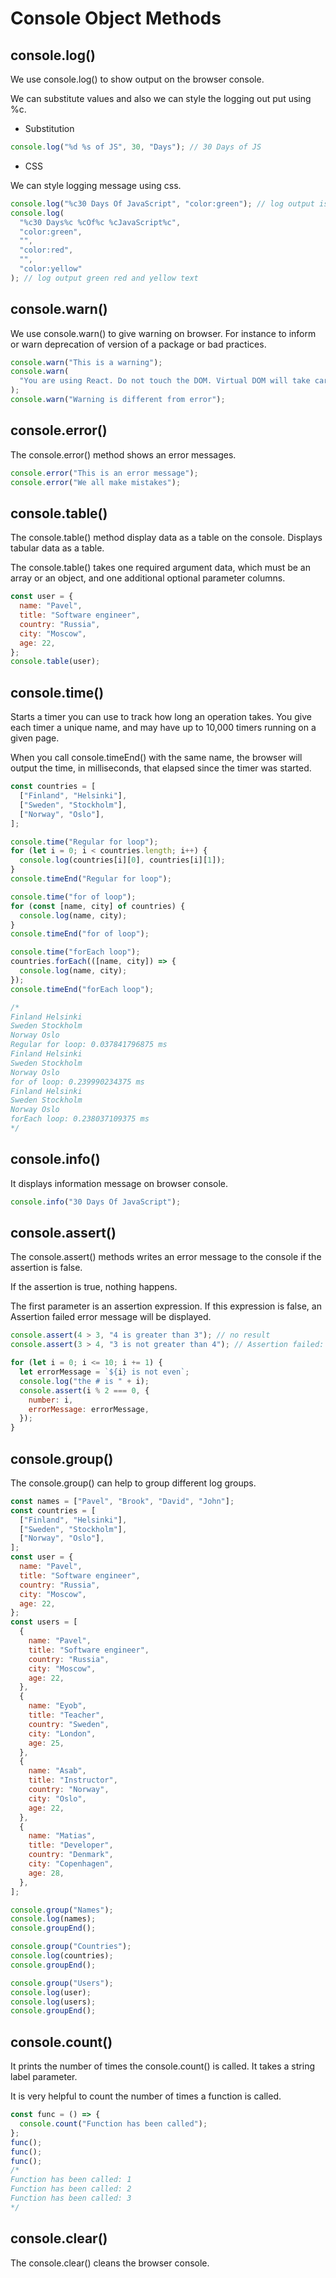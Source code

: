 # Console Object Methods

## console.log()

We use console.log() to show output on the browser console.

We can substitute values and also we can style the logging out put using %c.

- Substitution

```js
console.log("%d %s of JS", 30, "Days"); // 30 Days of JS
```

- CSS

We can style logging message using css.

```js
console.log("%c30 Days Of JavaScript", "color:green"); // log output is green
console.log(
  "%c30 Days%c %cOf%c %cJavaScript%c",
  "color:green",
  "",
  "color:red",
  "",
  "color:yellow"
); // log output green red and yellow text
```

## console.warn()

We use console.warn() to give warning on browser.
For instance to inform or warn deprecation of version of a package or bad practices.

```js
console.warn("This is a warning");
console.warn(
  "You are using React. Do not touch the DOM. Virtual DOM will take care of handling the DOM!"
);
console.warn("Warning is different from error");
```

## console.error()

The console.error() method shows an error messages.

```js
console.error("This is an error message");
console.error("We all make mistakes");
```

## console.table()

The console.table() method display data as a table on the console.
Displays tabular data as a table.

The console.table() takes one required argument data, which must be an array or an object, and one additional optional parameter columns.

```js
const user = {
  name: "Pavel",
  title: "Software engineer",
  country: "Russia",
  city: "Moscow",
  age: 22,
};
console.table(user);
```

## console.time()

Starts a timer you can use to track how long an operation takes.
You give each timer a unique name, and may have up to 10,000 timers running on a given page.

When you call console.timeEnd() with the same name, the browser will output the time, in milliseconds, that elapsed since the timer was started.

```js
const countries = [
  ["Finland", "Helsinki"],
  ["Sweden", "Stockholm"],
  ["Norway", "Oslo"],
];

console.time("Regular for loop");
for (let i = 0; i < countries.length; i++) {
  console.log(countries[i][0], countries[i][1]);
}
console.timeEnd("Regular for loop");

console.time("for of loop");
for (const [name, city] of countries) {
  console.log(name, city);
}
console.timeEnd("for of loop");

console.time("forEach loop");
countries.forEach(([name, city]) => {
  console.log(name, city);
});
console.timeEnd("forEach loop");

/*
Finland Helsinki
Sweden Stockholm
Norway Oslo
Regular for loop: 0.037841796875 ms
Finland Helsinki
Sweden Stockholm
Norway Oslo
for of loop: 0.239990234375 ms
Finland Helsinki
Sweden Stockholm
Norway Oslo
forEach loop: 0.238037109375 ms
*/
```

## console.info()

It displays information message on browser console.

```js
console.info("30 Days Of JavaScript");
```

## console.assert()

The console.assert() methods writes an error message to the console if the assertion is false.

If the assertion is true, nothing happens.

The first parameter is an assertion expression. If this expression is false, an Assertion failed error message will be displayed.

```js
console.assert(4 > 3, "4 is greater than 3"); // no result
console.assert(3 > 4, "3 is not greater than 4"); // Assertion failed: 3 is not greater than 4

for (let i = 0; i <= 10; i += 1) {
  let errorMessage = `${i} is not even`;
  console.log("the # is " + i);
  console.assert(i % 2 === 0, {
    number: i,
    errorMessage: errorMessage,
  });
}
```

## console.group()

The console.group() can help to group different log groups.

```js
const names = ["Pavel", "Brook", "David", "John"];
const countries = [
  ["Finland", "Helsinki"],
  ["Sweden", "Stockholm"],
  ["Norway", "Oslo"],
];
const user = {
  name: "Pavel",
  title: "Software engineer",
  country: "Russia",
  city: "Moscow",
  age: 22,
};
const users = [
  {
    name: "Pavel",
    title: "Software engineer",
    country: "Russia",
    city: "Moscow",
    age: 22,
  },
  {
    name: "Eyob",
    title: "Teacher",
    country: "Sweden",
    city: "London",
    age: 25,
  },
  {
    name: "Asab",
    title: "Instructor",
    country: "Norway",
    city: "Oslo",
    age: 22,
  },
  {
    name: "Matias",
    title: "Developer",
    country: "Denmark",
    city: "Copenhagen",
    age: 28,
  },
];

console.group("Names");
console.log(names);
console.groupEnd();

console.group("Countries");
console.log(countries);
console.groupEnd();

console.group("Users");
console.log(user);
console.log(users);
console.groupEnd();
```

## console.count()

It prints the number of times the console.count() is called. It takes a string label parameter.

It is very helpful to count the number of times a function is called.

```js
const func = () => {
  console.count("Function has been called");
};
func();
func();
func();
/*
Function has been called: 1
Function has been called: 2
Function has been called: 3
*/
```

## console.clear()

The console.clear() cleans the browser console.
